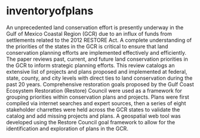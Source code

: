 # inventoryofplans
An unprecedented land conservation effort is presently underway in the Gulf of Mexico Coastal Region (GCR) due to an influx of funds from settlements related to the 2012 RESTORE Act. A complete understanding of the priorities of the states in the GCR is critical to ensure that land conservation planning efforts are implemented effectively and efficiently. The paper reviews past, current, and future land conservation priorities in the GCR to inform strategic planning efforts. This review catalogs an extensive list of projects and plans proposed and implemented at federal, state, county, and city levels with direct ties to land conservation during the past 20 years. Comprehensive restoration goals proposed by the Gulf Coast Ecosystem Restoration (Restore) Council were used as a framework for grouping priorities within conservation plans and projects. Plans were first compiled via internet searches and expert sources, then a series of eight stakeholder charrettes were held across the GCR states to validate the catalog and add missing projects and plans. A geospatial web tool was developed using the Restore Council goal framework to allow for the identification and exploration of plans in the GCR.
